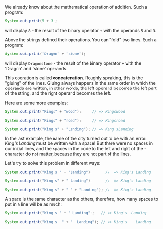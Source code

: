 
We already know about the mathematical operation of addition. Such a program:

```java
System.out.print(5 + 3);
```

will display `8` - the result of the binary operator `+` with the operands `5` and `3`.

Above the strings defined their operations. You can "fold" two lines. Such a program:

```java
System.out.print("Dragon" + "stone");
```

will display `Dragonstone` - the result of the binary operator `+` with the 'Dragon' and 'stone' operands.

This operation is called **concatenation**. Roughly speaking, this is the "gluing" of the lines. Gluing always happens in the same order in which the operands are written, in other words, the left operand becomes the left part of the string, and the right operand becomes the left.

Here are some more examples:

```java
System.out.print("Kings" + "wood");     // => Kingswood

System.out.print("Kings" + "road");     // => Kingsroad

System.out.print("King's" + "Landing"); // => King'sLanding
```

In the last example, the name of the city turned out to be with an error: *King's Landing* must be written with a space! But there were no spaces in our initial lines, and the spaces in the code to the left and right of the `+` character do not matter, because they are not part of the lines.

Let's try to solve this problem in different ways:

```java
System.out.print("King's " + "Landing");      //  => King's Landing

System.out.print("King's" + " Landing");      //  => King's Landing

System.out.print("King's" + " " + "Landing"); //  => King's Landing
```

A space is the same character as the others, therefore, how many spaces to put in a line will be as much:

```java
System.out.print("King's " + " Landing");   // => King's  Landing

System.out.print("King's  " + "  Landing"); // => King's    Landing
```
